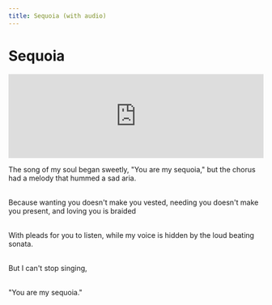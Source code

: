 ```yaml
---
title: Sequoia (with audio)
---
```

# Sequoia

<iframe width="100%" height="166" scrolling="no" frameborder="no" src="https://w.soundcloud.com/player/?url=https%3A//api.soundcloud.com/tracks/343841733&amp;color=%23ff5500&amp;auto_play=false&amp;hide_related=false&amp;show_comments=true&amp;show_user=true&amp;show_reposts=false"></iframe>


The song of my soul began sweetly, "You are my sequoia," but the chorus had a melody that hummed a sad aria.
<br/><br/>
 

Because wanting you doesn't make you vested, needing you doesn't make you present, and loving you is braided 
<br/><br/>
 

With pleads for you to listen, while my voice is hidden by the loud beating sonata.
<br/><br/>
 

But I can't stop singing,
<br/><br/>
 

"You are my sequoia."

